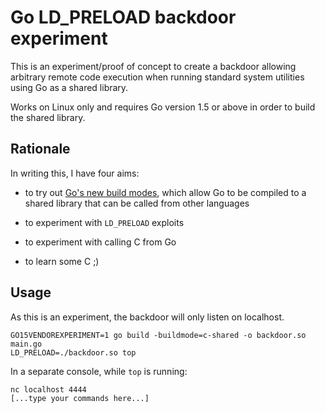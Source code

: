 # Go LD_PRELOAD backdoor experiment

This is an experiment/proof of concept to create a backdoor allowing arbitrary
remote code execution when running standard system utilities using Go as a
shared library.

Works on Linux only and requires Go version 1.5 or above in order to build the
shared library.

## Rationale

In writing this, I have four aims:

- to try out [Go's new build modes][], which allow Go to be compiled to a
  shared library that can be called from other languages

- to experiment with `LD_PRELOAD` exploits

- to experiment with calling C from Go

- to learn some C ;)

[Go's new build modes]: https://docs.google.com/document/d/1nr-TQHw_er6GOQRsF6T43GGhFDelrAP0NqSS_00RgZQ

## Usage

As this is an experiment, the backdoor will only listen on localhost.

    GO15VENDOREXPERIMENT=1 go build -buildmode=c-shared -o backdoor.so main.go
    LD_PRELOAD=./backdoor.so top

In a separate console, while `top` is running:

    nc localhost 4444
    [...type your commands here...]
